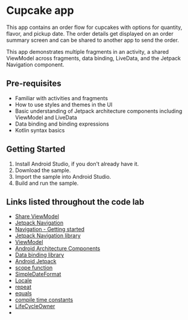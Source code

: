 Cupcake app
=================================

This app contains an order flow for cupcakes with options for quantity, flavor, and pickup date.
The order details get displayed on an order summary screen and can be shared to another app to
send the order.

This app demonstrates multiple fragments in an activity, a shared ViewModel across fragments,
data binding, LiveData, and the Jetpack Navigation component.


Pre-requisites
--------------
* Familiar with activities and fragments
* How to use styles and themes in the UI
* Basic understanding of Jetpack architecture components including ViewModel and LiveData
* Data binding and binding expressions
* Kotlin syntax basics


Getting Started
---------------
1. Install Android Studio, if you don't already have it.
2. Download the sample.
3. Import the sample into Android Studio.
4. Build and run the sample.

Links listed throughout the code lab
-----------------------------------
- [Share ViewModel](https://developer.android.com/topic/libraries/architecture/viewmodel.html#sharing)
- [Jetpack Navigation](https://developer.android.com/guide/navigation)
- [Navigation - Getting started](https://developer.android.com/guide/navigation/navigation-getting-started)
- [Jetpack Navigation library](https://developer.android.com/jetpack/androidx/releases/navigation)
- [ViewModel](https://developer.android.com/topic/libraries/architecture/viewmodel) 
- [Android Architecture Components](https://developer.android.com/topic/libraries/architecture)
- [Data binding library](https://developer.android.com/topic/libraries/data-binding)
- [Android Jetpack](https://developer.android.com/jetpack)
- [scope function](https://kotlinlang.org/docs/reference/scope-functions.html)
- [SimpleDateFormat](https://developer.android.com/reference/java/text/SimpleDateFormat)
- [Locale](https://developer.android.com/reference/java/util/Locale)
- [repeat](https://kotlinlang.org/api/latest/jvm/stdlib/kotlin/repeat.html)
- [equals](https://kotlinlang.org/api/latest/jvm/stdlib/kotlin/-any/equals.html)
- [compile time constants](https://kotlinlang.org/docs/reference/properties.html#compile-time-constants)
- [LifeCycleOwner](https://developer.android.com/reference/androidx/lifecycle/LifecycleOwner)
- 
